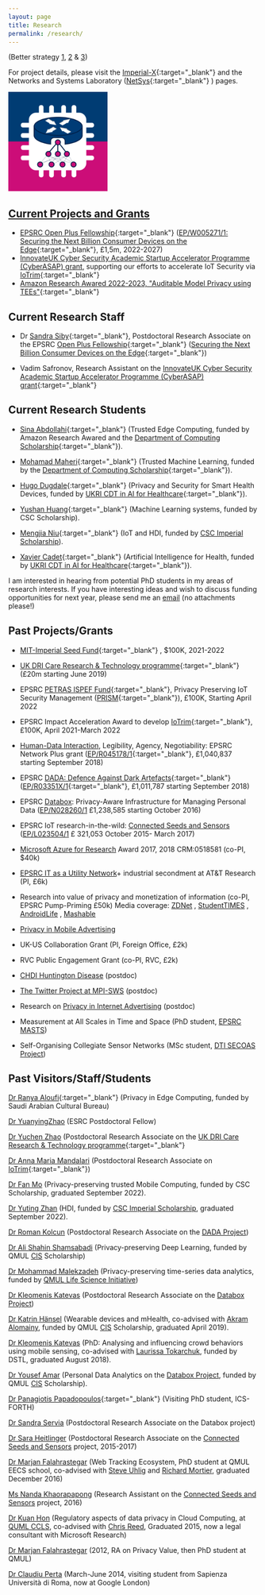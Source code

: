 ```yaml
---
layout: page
title: Research
permalink: /research/
---
```


(Better strategy [1](http://www.cs.virginia.edu/%7Erobins/YouAndYourResearch.html), [2](http://www.cl.cam.ac.uk/%7Ejac22/zen-lab.txt) & [3](http://greatresearch.org/))

For project details, please visit the [Imperial-X](https://ix.imperial.ac.uk/){:target="_blank"} and the Networks and Systems Laboratory ([NetSys](https://netsys.doc.ic.ac.uk/){:target="_blank"} ) pages.

<a href="https://netsys.doc.ic.ac.uk/"><img src="https://github.com/haddadi/haddadi.github.io/blob/master/images/NetSys%20social%20logo%203.png?raw=true" width="200"/>

  
## Current Projects and Grants
  

*   EPSRC [Open Plus Fellowship](https://epsrc.ukri.org/skills/fellows/){:target="_blank"} ([EP/W005271/1: Securing the Next Billion Consumer Devices on the Edge](https://gow.epsrc.ukri.org/NGBOViewGrant.aspx?GrantRef=EP/W005271/1){:target="_blank"}, £1,5m, 2022-2027) 
*   [InnovateUK Cyber Security Academic Startup Accelerator Programme (CyberASAP) grant](https://ktn-uk.org/news/cyber-security-academic-startup-accelerator-programme-cyberasap-reveals-2022-23-cohort/), supporting our efforts to accelerate IoT Security via [IoTrim](https://iotrim.github.io){:target="_blank"}
*   [Amazon Research Awared 2022-2023, "Auditable Model Privacy using TEEs"](https://www.amazon.science/research-awards/recipients/hamed-haddadi-fall-2021){:target="_blank"}



## Current Research Staff

*   Dr [Sandra Siby](https://sandrasiby.github.io/){:target="_blank"}, Postdoctoral Research Associate on the EPSRC [Open Plus Fellowship](https://epsrc.ukri.org/skills/fellows/){:target="_blank"} ([Securing the Next Billion Consumer Devices on the Edge](https://netsys.doc.ic.ac.uk/research.html#fellowship){:target="_blank"}) 

*   Vadim Safronov, Research Assistant on the [InnovateUK Cyber Security Academic Startup Accelerator Programme (CyberASAP) grant](https://ktn-uk.org/news/cyber-security-academic-startup-accelerator-programme-cyberasap-reveals-2022-23-cohort/){:target="_blank"}


## Current Research Students
  
*   [Sina Abdollahi](https://www.imperial.ac.uk/people/s.abdollahi22){:target="_blank"} (Trusted Edge Computing, funded by Amazon Research Awared and the [Department of Computing Scholarship](https://www.imperial.ac.uk/computing/prospective-students/courses/phd/scholarships/){:target="_blank"}).  
  
*   [Mohamad Maheri](https://www.imperial.ac.uk/people/m.maheri23){:target="_blank"} (Trusted Machine Learning, funded by the [Department of Computing Scholarship](https://www.imperial.ac.uk/computing/prospective-students/courses/phd/scholarships/){:target="_blank"}).  
  
*   [Hugo Dugdale](https://www.imperial.ac.uk/people/hugo.dugdale19){:target="_blank"} (Privacy and Security for Smart Health Devices, funded by [UKRI CDT in AI for Healthcare](https://ai4health.io/){:target="_blank"}).  
  
*   [Yushan Huang](https://yushan-huang.github.io/){:target="_blank"} (Machine Learning systems, funded by CSC Scholarship).

*   [Mengjia Niu](https://www.imperial.ac.uk/people/m.niu21){:target="_blank"} (IoT and HDI, funded by [CSC Imperial Scholarship](https://www.imperial.ac.uk/study/pg/fees-and-funding/scholarships/international-scholarship-collaborations/csc/)).
  
*   [Xavier Cadet](https://www.imperial.ac.uk/people/xavier.cadet17){:target="_blank"} (Artificial Intelligence for Health, funded by [UKRI CDT in AI for Healthcare](https://ai4health.io/){:target="_blank"}).  
  
  
I am interested in hearing from potential PhD students in my areas of research interests. If you have interesting ideas and wish to discuss funding opportunities for next year, please send me an [email](mailto:h.haddadi@imperial.ac.uk) (no attachments please!)

## Past Projects/Grants

*   [MIT-Imperial Seed Fund](https://www.imperial.ac.uk/admin-services/international-relations/mit-imperial-seed-fund/){:target="_blank"} , $100K, 2021-2022 

*   [UK DRI Care Research & Technology programme](https://www.imperial.ac.uk/uk-dri-care-research-technology){:target="_blank"} (£20m starting June 2019)    
*   EPSRC [PETRAS ISPEF Fund](https://petras-iot.org/funding-call/ispef/){:target="_blank"}, Privacy Preserving IoT Security Management ([PRISM](https://petras-iot.org/project/privacy-preserving-iot-security-management-prism/){:target="_blank"}), £100K, Starting April 2022 

*   EPSRC Impact Acceleration Award to develop [IoTrim](http://iotrim.net/){:target="_blank"}, £100K, April 2021-March 2022  

*   [Human-Data Interaction](http://hdiresearch.org/), Legibility, Agency, Negotiability: EPSRC Network Plus grant ([EP/R045178/1](https://gtr.ukri.org/projects?ref=EP%2FR045178%2F1){:target="_blank"}, £1,040,837 starting September 2018)  
  
*   EPSRC [DADA: Defence Against Dark Artefacts](https://www.horizon.ac.uk/project/defence-against-dark-artefacts/){:target="_blank"} ([EP/R03351X/1](http://gow.epsrc.ac.uk/NGBOViewGrant.aspx?GrantRef=EP/R03351X/1){:target="_blank"}, £1,011,787 starting September 2018) 

*   EPSRC [Databox](https://github.com/me-box/databox): Privacy-Aware Infrastructure for Managing Personal Data ([EP/N028260/1](http://gow.epsrc.ac.uk/NGBOViewGrant.aspx?GrantRef=EP/N028260/1) £1,238,585 starting October 2016)  

*   EPSRC IoT research-in-the-wild: [Connected Seeds and Sensors](http://www.connectedseeds.org/) ([EP/L023504/1](http://gow.epsrc.ac.uk/NGBOViewGrant.aspx?GrantRef=EP/L023504/1) £ 321,053 October 2015- March 2017)

*   [Microsoft Azure for Research](http://research.microsoft.com/en-us/projects/azure/default.aspx) Award 2017, 2018 CRM:0518581 (co-PI, $40k)

*   [EPSRC IT as a Utility Network](http://www.itutility.ac.uk/)+ industrial secondment at AT&T Research (PI, £6k)

*   Research into value of privacy and monetization of information (co-PI, EPSRC Pump-Priming £50k) Media coverage: [ZDNet](http://www.zdnet.co.uk/news/mobile-apps/2012/04/17/android-app-aims-to-uncover-real-value-of-private-data-40155029/) , [StudentTIMES](http://www.studenttimes.org/st_news/news_article.php?article_id=2167) , [AndroidLife](http://www.lifeofandroid.com/news_detail/what-price-privacy/) , [Mashable](http://mashable.com/2012/04/16/phone-data-use/)

*   [Privacy in Mobile Advertising](http://www.eecs.qmul.ac.uk/%7Ehamed/projects/mobiad/)

*   UK-US Collaboration Grant (PI, Foreign Office, £2k)

*   RVC Public Engagement Grant (co-PI, RVC, £2k)

*   [CHDI Huntington Disease](http://www.rvc.ac.uk/SML/Projects/SheepHuntingtonsDisease.cfm) (postdoc)

*   [The Twitter Project at MPI-SWS](http://twitter.mpi-sws.org/) (postdoc)

*   Research on [Privacy in Internet Advertising](http://adresearch.mpi-sws.org/index.html) (postdoc)

*   Measurement at All Scales in Time and Space (PhD student, [EPSRC MASTS](http://www.masts.uklight.ac.uk/))

*   Self-Organising Collegiate Sensor Networks (MSc student, [DTI SECOAS Project](http://www.lancaster.ac.uk/staff/marshai2/secoas/secoas.htm))

## Past Visitors/Staff/Students

[Dr Ranya Aloufi](https://ranyajumah.github.io){:target="_blank"} (Privacy in Edge Computing, funded by Saudi Arabian Cultural Bureau)
  
[Dr YuanyingZhao](https://www.imperial.ac.uk/people/yuanying.zhao14) (ESRC Postdoctoral Fellow)
  
[Dr Yuchen Zhao](https://yuchenzhao.github.io) (Postdoctoral Research Associate on the [UK DRI Care Research & Technology programme](https://www.imperial.ac.uk/uk-dri-care-research-technology){:target="_blank"} 

[Dr Anna Maria Mandalari](https://annamandalari.com) (Postdoctoral Research Associate on [IoTrim](http://iotrim.net/){:target="_blank"}) 

[Dr Fan Mo](https://mofanv.github.io) (Privacy-preserving trusted Mobile Computing, funded by CSC Scholarship, graduated September 2022).

[Dr Yuting Zhan](https://www.imperial.ac.uk/people/yuting.zhan18) (HDI, funded by [CSC Imperial Scholarship](https://www.imperial.ac.uk/study/pg/fees-and-funding/scholarships/international-scholarship-collaborations/csc/), graduated September 2022).   
  
[Dr Roman Kolcun](https://www.imperial.ac.uk/people/roman.kolcun) (Postdoctoral Research Associate on the [DADA Project](https://www.imperial.ac.uk/systems-algorithms-design-lab/research/dada-project/))

[Dr Ali Shahin Shamsabadi](https://alishahin.github.io/) (Privacy-preserving Deep Learning, funded by QMUL [CIS](http://cis.eecs.qmul.ac.uk/) Scholarship) 

[Dr Mohammad Malekzadeh](https://mmalekzadeh.github.io/) (Privacy-preserving time-series data analytics, funded by [QMUL Life Science Initiative](http://www.qmul.ac.uk/lifesciences/))  

[Dr Kleomenis Katevas](https://minoskt.github.io) (Postdoctoral Research Associate on the [Databox Project](https://www.databoxproject.uk)) 

[Dr Katrin Hänsel](https://miezelkat.github.io) (Wearable devices and mHealth, co-advised with [Akram Alomainy](http://www.eecs.qmul.ac.uk/%7Eakram/), funded by QMUL [CIS](http://cis.eecs.qmul.ac.uk/) Scholarship, graduated April 2019).

[Dr Kleomenis Katevas](http://minoskt.github.io/) (PhD: Analysing and influencing crowd behaviors using mobile sensing, co-advised with [Laurissa Tokarchuk](http://www.eecs.qmul.ac.uk/%7Elaurissa/), funded by DSTL, graduated August 2018).

[Dr Yousef Amar](http://yousefamar.com/) (Personal Data Analytics on the [Databox Project](http://www.databoxproject.uk), funded by QMUL [CIS](http://cis.eecs.qmul.ac.uk/) Scholarship).

[Dr Panagiotis Papadopoulos](http://users.ics.forth.gr/~panpap/){:target="_blank"} (Visiting PhD student, ICS-FORTH) 

[Dr Sandra Servia](http://sservia.github.io) (Postdoctoral Research Associate on the Databox project) 

[Dr Sara Heitlinger](http://saraheitlinger.net/) (Postdoctoral Research Associate on the [Connected Seeds and Sensors](http://www.connectedseeds.org/) project, 2015-2017)

[Dr Marjan Falahrastegar](http://www.eecs.qmul.ac.uk/%7Emarjan/) (Web Tracking Ecosystem, PhD student at QMUL EECS school, co-advised with [Steve Uhlig](http://www.eecs.qmul.ac.uk/%7Esteve/) and [Richard Mortier](http://www.cs.nott.ac.uk/%7Ermm/), graduated December 2016)

[Ms Nanda Khaorapapong](http://www.nandadoes.com/) (Research Assistant on the [Connected Seeds and Sensors](http://www.connectedseeds.org/) project, 2016)

[Dr Kuan Hon](http://www.kuan0.com/) (Regulatory aspects of data privacy in Cloud Computing, at [QUML CCLS](http://www.ccls.qmul.ac.uk/), co-advised with [Chris Reed](http://www.law.qmul.ac.uk/staff/reed.html), Graduated 2015, now a legal consultant with Microsoft Research)

[Dr Marjan Falahrastegar](http://www.eecs.qmul.ac.uk/%7Emarjan/) (2012, RA on Privacy Value, then PhD student at QMUL)

[Dr Claudiu Perta](https://scholar.google.co.uk/citations?user=bqa9GTkAAAAJ&hl=en) (March-June 2014, visiting student from Sapienza Università di Roma, now at Google London)
